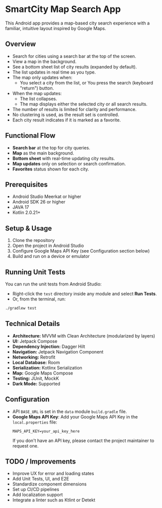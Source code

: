 # SmartCity Map Search App

This Android app provides a map-based city search experience with a familiar, intuitive layout inspired by Google Maps.

## Overview

- Search for cities using a search bar at the top of the screen.
- View a map in the background.
- See a bottom sheet list of city results (expanded by default).
- The list updates in real time as you type.
- The map only updates when:
    - You select a city from the list, or You press the search (keyboard "return") button.
- When the map updates:
    - The list collapses.
    - The map displays either the selected city or all search results.
- The number of results is limited for clarity and performance.
- No clustering is used, as the result set is controlled.
- Each city result indicates if it is marked as a favorite.

## Functional Flow

- **Search bar** at the top for city queries.
- **Map** as the main background.
- **Bottom sheet** with real-time updating city results.
- **Map updates** only on selection or search confirmation.
- **Favorites** status shown for each city.

## Prerequisites

- Android Studio Meerkat or higher
- Android SDK 26 or higher
- JAVA 17
- Kotlin 2.0.21+

## Setup & Usage

1. Clone the repository
2. Open the project in Android Studio
3. Configure Google Maps API Key (see Configuration section below)
4. Build and run on a device or emulator

## Running Unit Tests

You can run the unit tests from Android Studio:

- Right-click the `test` directory inside any module and select **Run Tests**.
- Or, from the terminal, run:

```sh
./gradlew test
```

## Technical Details

- **Architecture:** MVVM with Clean Architecture (modularized by layers)
- **UI:** Jetpack Compose
- **Dependency Injection:** Dagger Hilt
- **Navigation:** Jetpack Navigation Component
- **Networking:** Retrofit
- **Local Database:** Room
- **Serialization:** Kotlinx Serialization
- **Map:** Google Maps Compose 
- **Testing:** JUnit, MockK
- **Dark Mode:** Supported

## Configuration

- API `BASE_URL` is set in the `data` module `build.gradle` file.
- **Google Maps API Key**: Add your Google Maps API Key in the `local.properties` file:
  ```
  MAPS_API_KEY=your_api_key_here
  ```
  If you don't have an API key, please contact the project maintainer to request one.

## TODO / Improvements

- Improve UX for error and loading states
- Add Unit Tests, UI, and E2E
- Standardize component dimensions
- Set up CI/CD pipelines
- Add localization support
- Integrate a linter such as Ktlint or Detekt

